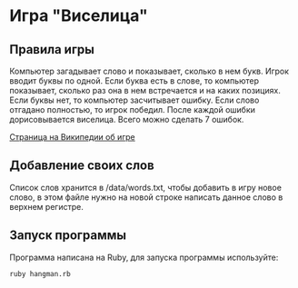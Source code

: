 # Игра "Виселица"

## Правила игры
Компьютер загадывает слово и показывает, сколько в нем букв. 
Игрок вводит буквы по одной. Если буква есть в слове, то компьютер 
показывает, сколько раз она в нем встречается и на каких позициях. 
Если буквы нет, то компьютер засчитывает ошибку. Если слово отгадано 
полностью, то игрок победил. После каждой ошибки дорисовывается виселица. 
Всего можно сделать 7 ошибок.

[Страница на Википедии об игре](https://ru.wikipedia.org/wiki/Виселица_(игра))

## Добавление своих слов
Список слов хранится в /data/words.txt, чтобы добавить в игру новое слово, в 
этом файле нужно на новой строке написать данное слово в верхнем регистре.

## Запуск программы
Программа написана на Ruby, для запуска программы используйте:

`ruby hangman.rb`
